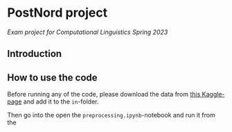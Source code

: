 # PostNord project
_Exam project for Computational Linguistics Spring 2023_

## Introduction



## How to use the code
Before running any of the code, please download the data from [this Kaggle-page](https://www.kaggle.com/datasets/nicklasstiborgm/reviews-of-postnords-trustpilot-page) and add it to the `in`-folder.

Then go into the open the `preprocessing.ipynb`-notebook and run it from the
